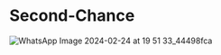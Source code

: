 # Second-Chance
![WhatsApp Image 2024-02-24 at 19 51 33_44498fca]([https://github.com/eyadamr905/EcoCycle/assets/113359560/168f485e-804d-4ccd-9b8f-c48838ad7b63](https://github.com/0XZEROX0/Second-Chance/blob/main/WhatsApp%20Image%202024-02-24%20at%209.10.11%20PM.jpeg)https://github.com/0XZEROX0/Second-Chance/blob/main/WhatsApp%20Image%202024-02-24%20at%209.10.11%20PM.jpeg)
